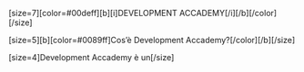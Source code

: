 [size=7][color=#00deff][b][i]DEVELOPMENT ACCADEMY[/i][/b][/color][/size]


[size=5][b][color=#0089ff]Cos’è Development Accademy?[/color][/b][/size]

[size=4]Development Accademy è un[/size]
